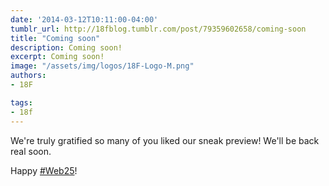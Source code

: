 ```yaml
---
date: '2014-03-12T10:11:00-04:00'
tumblr_url: http://18fblog.tumblr.com/post/79359602658/coming-soon
title: "Coming soon"
description: Coming soon!
excerpt: Coming soon!
image: "/assets/img/logos/18F-Logo-M.png"
authors:
- 18F

tags:
- 18f
---
```


<span>We're truly gratified so many of you liked our sneak preview!
We'll be back real soon. </span>

Happy [\#Web25](https://twitter.com/search?q=%23web25&src=hash)!
